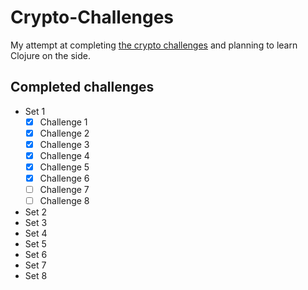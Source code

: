 # Crypto-Challenges

My attempt at completing [the crypto challenges](http://cryptopals.com/) and planning to learn Clojure on the side.

## Completed challenges

* Set 1
   - [x] Challenge 1
   - [x] Challenge 2
   - [x] Challenge 3
   - [x] Challenge 4
   - [x] Challenge 5
   - [x] Challenge 6
   - [ ] Challenge 7
   - [ ] Challenge 8
* Set 2
* Set 3
* Set 4
* Set 5
* Set 6
* Set 7
* Set 8
